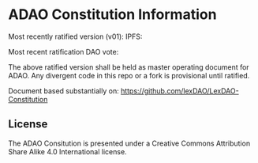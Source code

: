 # ADAO Constitution Information

Most recently ratified version (v01): IPFS:

Most recent ratification DAO vote: 

The above ratified version shall be held as master operating document for ADAO. Any divergent code in this repo or a fork is provisional until ratified.


Document based substantially on: https://github.com/lexDAO/LexDAO-Constitution



## License

The ADAO Consitution is presented under a Creative Commons Attribution Share Alike 4.0 International license.
